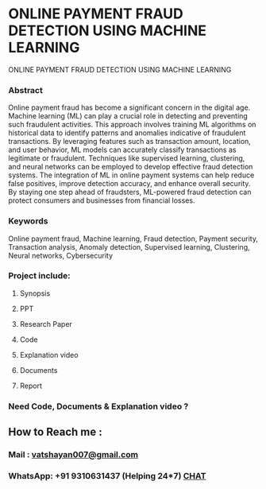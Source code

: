 # ONLINE PAYMENT FRAUD DETECTION USING MACHINE LEARNING
ONLINE PAYMENT FRAUD DETECTION USING MACHINE LEARNING

### Abstract
Online payment fraud has become a significant concern in the digital age. Machine learning (ML) can play a crucial role in detecting and preventing such fraudulent activities. This approach involves training ML algorithms on historical data to identify patterns and anomalies indicative of fraudulent transactions.
By leveraging features such as transaction amount, location, and user behavior, ML models can accurately classify transactions as legitimate or fraudulent. Techniques like supervised learning, clustering, and neural networks can be employed to develop effective fraud detection systems.
The integration of ML in online payment systems can help reduce false positives, improve detection accuracy, and enhance overall security. By staying one step ahead of fraudsters, ML-powered fraud detection can protect consumers and businesses from financial losses.

### Keywords
Online payment fraud, Machine learning, Fraud detection, Payment security, Transaction analysis, Anomaly detection, Supervised learning, Clustering, Neural networks, Cybersecurity

### Project include: 

1. Synopsis

2. PPT

3. Research Paper


4. Code

5. Explanation video

6. Documents

7. Report


### Need Code, Documents & Explanation video ? 

## How to Reach me :

### Mail : vatshayan007@gmail.com 

### WhatsApp: +91 9310631437 (Helping 24*7) **[CHAT](https://wa.me/message/CHWN2AHCPMAZK1)** 
